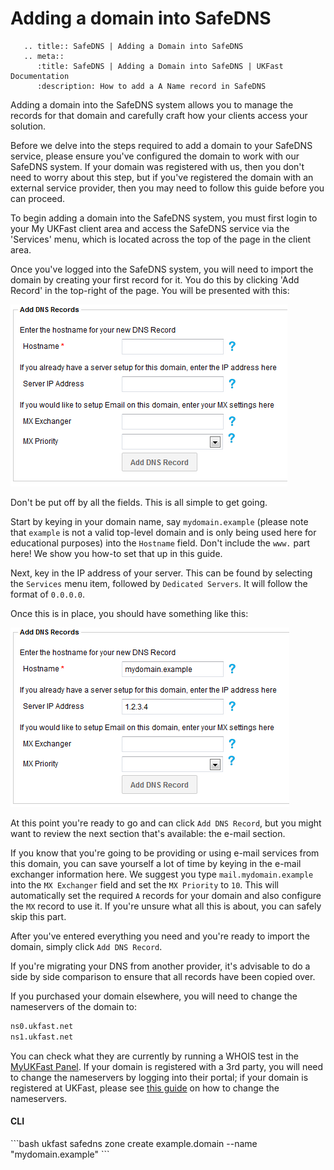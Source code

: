 # Adding a domain into SafeDNS

```eval_rst
   .. title:: SafeDNS | Adding a Domain into SafeDNS
   .. meta::
      :title: SafeDNS | Adding a Domain into SafeDNS | UKFast Documentation
      :description: How to add a A Name record in SafeDNS

```

Adding a domain into the SafeDNS system allows you to manage the records for that domain and carefully craft how your clients access your solution.

Before we delve into the steps required to add a domain to your SafeDNS service, please ensure you've configured the domain to work with our SafeDNS system. If your domain was registered with us, then you don't need to worry about this step, but if you've registered the domain with an external service provider, then you may need to follow this guide before you can proceed.

To begin adding a domain into the SafeDNS system, you must first login to your My UKFast client area and access the SafeDNS service via the 'Services' menu, which is located across the top of the page in the client area.

Once you've logged into the SafeDNS system, you will need to import the domain by creating your first record for it. You do this by clicking 'Add Record' in the top-right of the page. You will be presented with this:

![Blank DNS](files/addnewdomain1.png)

Don't be put off by all the fields. This is all simple to get going.

Start by keying in your domain name, say `mydomain.example` (please note that `example` is not a valid top-level domain and is only being used here for educational purposes) into the `Hostname` field. Don't include the `www.` part here! We show you how-to set that up in this guide.

Next, key in the IP address of your server. This can be found by selecting the `Services` menu item, followed by `Dedicated Servers`. It will follow the format of `0.0.0.0`.

Once this is in place, you should have something like this:

![Completed DNS](files/addnewdomain2.png)

At this point you're ready to go and can click `Add DNS Record`, but you might want to review the next section that's available: the e-mail section.

If you know that you're going to be providing or using e-mail services from this domain, you can save yourself a lot of time by keying in the e-mail exchanger information here. We suggest you type `mail.mydomain.example` into the `MX Exchanger` field and set the `MX Priority` to `10`. This will automatically set the required `A` records for your domain and also configure the `MX` record to use it. If you're unsure what all this is about, you can safely skip this part.

After you've entered everything you need and you're ready to import the domain, simply click `Add DNS Record`.

If you're migrating your DNS from another provider, it's advisable to do a side by side comparison to ensure that all records have been copied over.

If you purchased your domain elsewhere, you will need to change the nameservers of the domain to:

```bash
ns0.ukfast.net
ns1.ukfast.net
```

You can check what they are currently by running a WHOIS test in the [MyUKFast Panel](https://my.ukfast.co.uk). If your domain is registered with a 3rd party, you will need to change the nameservers by logging into their portal; if your domain is registered at UKFast, please see [this guide](/domains/domains/changingnameservers) on how to change the nameservers.

<h4><b>CLI</b></h4>
```bash
ukfast safedns zone create example.domain --name "mydomain.example"
```
